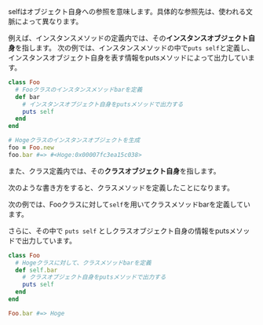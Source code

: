 selfはオブジェクト自身への参照を意味します。具体的な参照先は、使われる文脈によって異なります。

例えば、インスタンスメソッドの定義内では、その**インスタンスオブジェクト自身**を指します。
次の例では、インスタンスメソッドの中で`puts self`と定義し、インスタンスオブジェクト自身を表す情報をputsメソッドによって出力しています。
```ruby
class Foo
  # Fooクラスのインスタンスメソッドbarを定義
  def bar
    # インスタンスオブジェクト自身をputsメソッドで出力する
    puts self
  end
end

# Hogeクラスのインスタンスオブジェクトを生成
foo = Foo.new
foo.bar #=> #<Hoge:0x00007fc3ea15c038>
```

また、クラス定義内では、その**クラスオブジェクト自身**を指します。

次のような書き方をすると、クラスメソッドを定義したことになります。

次の例では、Fooクラスに対して`self`を用いてクラスメソッドbarを定義しています。

さらに、その中で `puts self` としクラスオブジェクト自身の情報をputsメソッドで出力しています。
```ruby
class Foo
  # Hogeクラスに対して、クラスメソッドbarを定義
  def self.bar
    # クラスオブジェクト自身をputsメソッドで出力する
    puts self
  end
end

Foo.bar #=> Hoge
```
